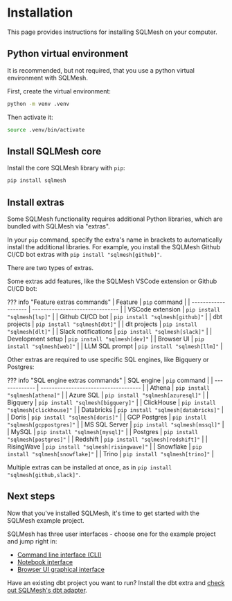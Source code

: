 # Installation

This page provides instructions for installing SQLMesh on your computer.

## Python virtual environment

It is recommended, but not required, that you use a python virtual environment with SQLMesh.

First, create the virtual environment:
```bash
python -m venv .venv
```

Then activate it:
```bash
source .venv/bin/activate
```

## Install SQLMesh core

Install the core SQLMesh library with `pip`:
```bash
pip install sqlmesh
```

## Install extras
Some SQLMesh functionality requires additional Python libraries, which are bundled with SQLMesh via "extras".

In your `pip` command, specify the extra's name in brackets to automatically install the additional libraries. For example, you install the SQLMesh Github CI/CD bot extras with `pip install "sqlmesh[github]"`.

There are two types of extras.

Some extras add features, like the SQLMesh VSCode extension or Github CI/CD bot:

??? info "Feature extras commands"
    | Feature             | `pip` command                   |
    | ------------------- | ------------------------------- |
    | VSCode extension    | `pip install "sqlmesh[lsp]"`    |
    | Github CI/CD bot    | `pip install "sqlmesh[github]"` |
    | dbt projects        | `pip install "sqlmesh[dbt]"`    |
    | dlt projects        | `pip install "sqlmesh[dlt]"`    |
    | Slack notifications | `pip install "sqlmesh[slack]"`  |
    | Development setup   | `pip install "sqlmesh[dev]"`    |
    | Browser UI          | `pip install "sqlmesh[web]"`    |
    | LLM SQL prompt      | `pip install "sqlmesh[llm]"`    |

Other extras are required to use specific SQL engines, like Bigquery or Postgres:

??? info "SQL engine extras commands"
    | SQL engine    | `pip` command                        |
    | ------------- | ------------------------------------ |
    | Athena        | `pip install "sqlmesh[athena]"`      |
    | Azure SQL     | `pip install "sqlmesh[azuresql]"`    |
    | Bigquery      | `pip install "sqlmesh[bigquery]"`    |
    | ClickHouse    | `pip install "sqlmesh[clickhouse]"`  |
    | Databricks    | `pip install "sqlmesh[databricks]"`  |
    | Doris         | `pip install "sqlmesh[doris]"`  |
    | GCP Postgres  | `pip install "sqlmesh[gcppostgres]"` |
    | MS SQL Server | `pip install "sqlmesh[mssql]"`       |
    | MySQL         | `pip install "sqlmesh[mysql]"`       |
    | Postgres      | `pip install "sqlmesh[postgres]"`    |
    | Redshift      | `pip install "sqlmesh[redshift]"`    |
    | RisingWave    | `pip install "sqlmesh[risingwave]"`  |
    | Snowflake     | `pip install "sqlmesh[snowflake]"`   |
    | Trino         | `pip install "sqlmesh[trino]"`       |

Multiple extras can be installed at once, as in `pip install "sqlmesh[github,slack]"`.

## Next steps

Now that you've installed SQLMesh, it's time to get started with the SQLMesh example project.

SQLMesh has three user interfaces - choose one for the example project and jump right in:

- [Command line interface (CLI)](./quickstart/cli.md)
- [Notebook interface](./quickstart/notebook.md)
- [Browser UI graphical interface](./quickstart/ui.md)

Have an existing dbt project you want to run? Install the dbt extra and [check out SQLMesh's dbt adapter](./integrations/dbt.md).
